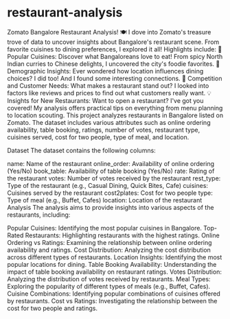 # restaurant-analysis
Zomato Bangalore Restaurant Analysis! 🍽️
I dove into Zomato's treasure trove of data to uncover insights about Bangalore's restaurant scene. From favorite cuisines to dining preferences, I explored it all!
Highlights include:
🍕 Popular Cuisines: Discover what Bangaloreans love to eat! From spicy North Indian curries to Chinese delights, I uncovered the city's foodie favorites.
👥 Demographic Insights: Ever wondered how location influences dining choices? I did too! And I found some interesting connections.
🏪 Competition and Customer Needs: What makes a restaurant stand out? I looked into factors like reviews and prices to find out what customers really want.
💡 Insights for New Restaurants: Want to open a restaurant? I've got you covered! My analysis offers practical tips on everything from menu planning to location scouting.
This project analyzes restaurants in Bangalore listed on Zomato. The dataset includes various attributes such as online ordering availability, table booking, ratings, number of votes, restaurant type, cuisines served, cost for two people, type of meal, and location.

Dataset
The dataset contains the following columns:

name: Name of the restaurant
online_order: Availability of online ordering (Yes/No)
book_table: Availability of table booking (Yes/No)
rate: Rating of the restaurant
votes: Number of votes received by the restaurant
rest_type: Type of the restaurant (e.g., Casual Dining, Quick Bites, Cafe)
cuisines: Cuisines served by the restaurant
cost2plates: Cost for two people
type: Type of meal (e.g., Buffet, Cafes)
location: Location of the restaurant
Analysis
The analysis aims to provide insights into various aspects of the restaurants, including:

Popular Cuisines: Identifying the most popular cuisines in Bangalore.
Top-Rated Restaurants: Highlighting restaurants with the highest ratings.
Online Ordering vs Ratings: Examining the relationship between online ordering availability and ratings.
Cost Distribution: Analyzing the cost distribution across different types of restaurants.
Location Insights: Identifying the most popular locations for dining.
Table Booking Availability: Understanding the impact of table booking availability on restaurant ratings.
Votes Distribution: Analyzing the distribution of votes received by restaurants.
Meal Types: Exploring the popularity of different types of meals (e.g., Buffet, Cafes).
Cuisine Combinations: Identifying popular combinations of cuisines offered by restaurants.
Cost vs Ratings: Investigating the relationship between the cost for two people and ratings.
